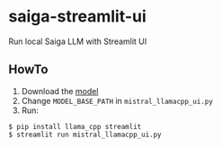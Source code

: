 # saiga-streamlit-ui
Run local Saiga LLM with Streamlit UI 

## HowTo

1. Download the [model](https://huggingface.co/IlyaGusev/saiga_mistral_7b_gguf/resolve/main/model-q8_0.gguf?download=true)
2. Change `MODEL_BASE_PATH` in `mistral_llamacpp_ui.py`
3. Run:

```
$ pip install llama_cpp streamlit
$ streamlit run mistral_llamacpp_ui.py
```
